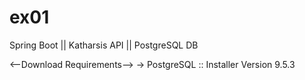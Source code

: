 # ex01
Spring Boot || Katharsis API || PostgreSQL DB

<--Download Requirements-->
-> PostgreSQL :: Installer Version 9.5.3
